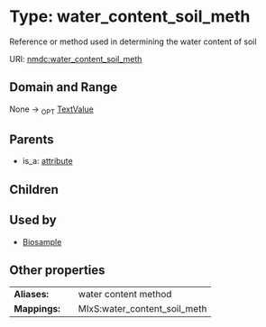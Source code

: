 
# Type: water_content_soil_meth


Reference or method used in determining the water content of soil

URI: [nmdc:water_content_soil_meth](https://microbiomedata/meta/water_content_soil_meth)


## Domain and Range

None ->  <sub>OPT</sub> [TextValue](TextValue.md)

## Parents

 *  is_a: [attribute](attribute.md)

## Children


## Used by

 * [Biosample](Biosample.md)

## Other properties

|  |  |  |
| --- | --- | --- |
| **Aliases:** | | water content method |
| **Mappings:** | | MIxS:water_content_soil_meth |

